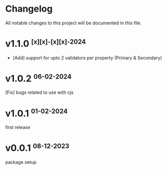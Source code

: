 # Changelog

All notable changes to this project will be documented in this file.

# v1.1.0 <small><sup>[x][x]-[x][x]-2024</sup></small>

- [Add] support for upto 2 validators per property (Primary & Secondary)

# v1.0.2 <small><sup>06-02-2024</sup></small>

[Fix] bugs related to use with cjs

# v1.0.1 <small><sup>01-02-2024</sup></small>

first release

# v0.0.1 <small><sup>08-12-2023</sup></small>

package setup
